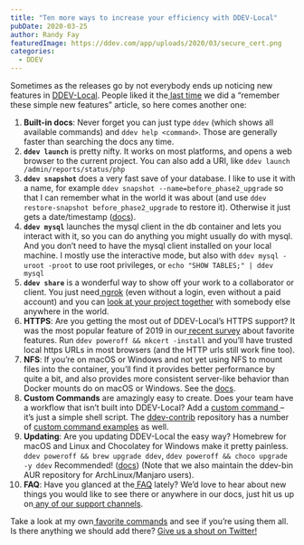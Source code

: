 ```yaml
---
title: "Ten more ways to increase your efficiency with DDEV-Local"
pubDate: 2020-03-25
author: Randy Fay
featuredImage: https://ddev.com/app/uploads/2020/03/secure_cert.png
categories:
  - DDEV
---
```


Sometimes as the releases go by not everybody ends up noticing new features in [DDEV-Local](https://ddev.com/ddev-local/). People liked it the[ last time](https://ddev.com/ddev-local/eight-more-ways-to-get-the-most-out-of-ddev-local/) we did a “remember these simple new features” article, so here comes another one:

1. **Built-in docs**: Never forget you can just type `ddev` (which shows all available commands) and `ddev help <command>`. Those are generally faster than searching the docs any time.
2. **`ddev launch`** is pretty nifty. It works on most platforms, and opens a web browser to the current project. You can also add a URI, like `ddev launch /admin/reports/status/php`
3. **`ddev snapshot`** does a very fast save of your database. I like to use it with a name, for example `ddev snapshot --name=before_phase2_upgrade` so that I can remember what in the world it was about (and use `ddev restore-snapshot before_phase2_upgrade` to restore it). Otherwise it just gets a date/timestamp ([docs](https://ddev.readthedocs.io/en/stable/users/cli-usage/#snapshotting-and-restoring-a-database)).
4. **`ddev mysql`** launches the mysql client in the db container and lets you interact with it, so you can do anything you might usually do with mysql. And you don’t need to have the mysql client installed on your local machine. I mostly use the interactive mode, but also with `ddev mysql -uroot -proot` to use root privileges, or `echo "SHOW TABLES;" | ddev mysql`
5. **`ddev share`** is a wonderful way to show off your work to a collaborator or client. You just need[ ngrok](https://ngrok.com/) (even without a login, even without a paid account) and you can [look at your project together](https://ddev.com/ddev-local/sharing-a-ddev-local-project-with-other-collaborators/) with somebody else anywhere in the world.
6. **HTTPS**: Are you getting the most out of DDEV-Local’s HTTPS support? It was the most popular feature of 2019 in our[ recent survey](https://ddev.com/ddev-local/vote-for-your-favorite-new-ddev-local-development-environment-features/) about favorite features. Run `ddev poweroff && mkcert -install` and you’ll have trusted local https URLs in most browsers (and the HTTP urls still work fine too).
7. **NFS**: If you’re on macOS or Windows and not yet using NFS to mount files into the container, you’ll find it provides better performance by quite a bit, and also provides more consistent server-like behavior than Docker mounts do on macOS or Windows. See the [docs](https://ddev.readthedocs.io/en/stable/users/performance/).
8. **Custom Commands** are amazingly easy to create. Does your team have a workflow that isn’t built into DDEV-Local? Add a [custom command ](https://ddev.readthedocs.io/en/stable/users/extend/custom-commands/)– it’s just a simple shell script. The [ddev-contrib](https://github.com/drud/ddev-contrib) repository has a number of [custom command examples](https://github.com/drud/ddev-contrib#custom-command-examples) as well.
9. **Updating**: Are you updating DDEV-Local the easy way? Homebrew for macOS and Linux and Chocolatey for Windows make it pretty painless. `ddev poweroff && brew upgrade ddev`, `ddev poweroff && choco upgrade -y ddev` Recommended! ([docs](https://ddev.readthedocs.io/en/stable/#installation)) (Note that we also maintain the ddev-bin AUR repository for ArchLinux/Manjaro users).
10. **FAQ**: Have you glanced at the[ FAQ](https://ddev.readthedocs.io/en/stable/users/faq/) lately? We’d love to hear about new things you would like to see there or anywhere in our docs, just hit us up on[ any of our support channels](https://ddev.readthedocs.io/en/stable/#support).

Take a look at my own[ favorite commands](https://ddev.readthedocs.io/en/stable/users/cli-usage/#favorite-commands) and see if you’re using them all. Is there anything we should add there? [Give us a shout on Twitter!](http://twitter.com/drud)

